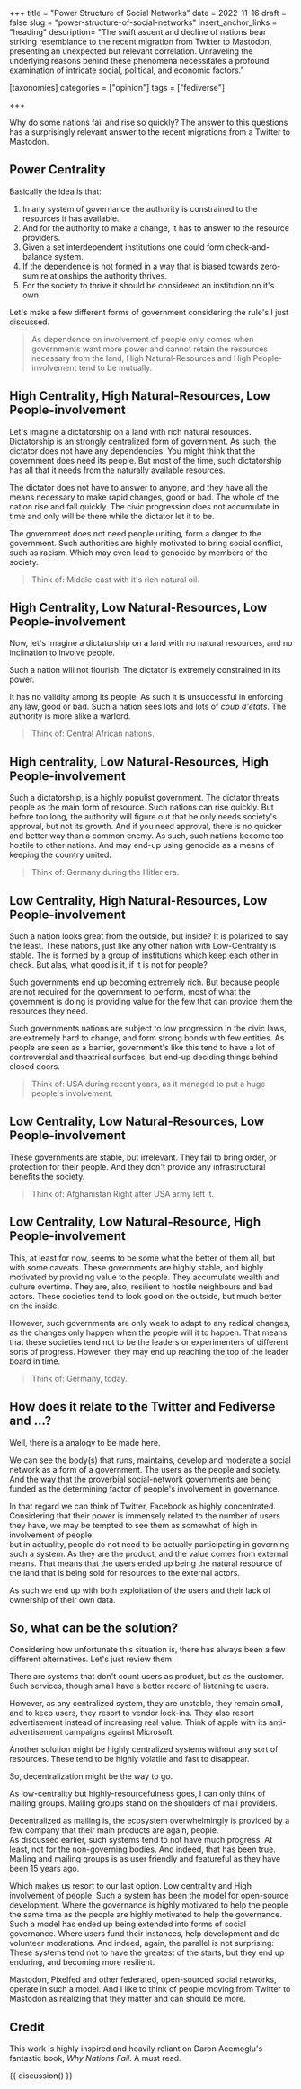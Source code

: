+++
title = "Power Structure of Social Networks"
date = 2022-11-16
draft = false
slug = "power-structure-of-social-networks"
insert_anchor_links = "heading"
description= "The swift ascent and decline of nations bear striking resemblance to the recent migration from Twitter to Mastodon, presenting an unexpected but relevant correlation. Unraveling the underlying reasons behind these phenomena necessitates a profound examination of intricate social, political, and economic factors."

[taxonomies]
categories = ["opinion"]
tags = ["fediverse"]

+++


Why do some nations fail and rise so quickly?
The answer to this questions has a surprisingly relevant answer to the recent migrations from a Twitter to Mastodon. 


## Power Centrality

Basically the idea is that:

1. In any system of governance the authority is constrained to the resources it has available.
2. And for the authority to make a change, it has to answer to the resource providers. 
3. Given a set interdependent institutions one could form check-and-balance system.  
4. If the dependence is not formed in a way that is biased towards zero-sum relationships the authority thrives.
5. For the society to thrive it should be considered an institution on it's own.

Let's make a few different forms of government considering the rule's I just discussed. 


> As dependence on involvement of people only comes when governments want more power and cannot retain the resources necessary from the land, 
> High Natural-Resources and High People-involvement tend to be mutually. 

## High Centrality, High Natural-Resources, Low People-involvement 

Let's imagine a dictatorship on a land with rich natural resources. 
Dictatorship is an strongly centralized form of government.
As such, the dictator does not have any dependencies.
You might think that the government does need its people.
But most of the time, such dictatorship has all that it needs from the naturally available resources. 

The dictator does not have to answer to anyone, and they have all the means necessary to make rapid changes, good or bad.
The whole of the nation rise and fall quickly.
The civic progression does not accumulate in time and only will be there while the dictator let it to be.

The government does not need people uniting, form a danger to the government.
Such authorities are highly motivated to bring social conflict, such as racism.
Which may even lead to genocide by members of the society.

> Think of: Middle-east with it's rich natural oil. 

## High Centrality, Low Natural-Resources, Low People-involvement 

Now, let's imagine a dictatorship on a land with no natural resources, and no inclination to involve people. 

Such a nation will not flourish.
The dictator is extremely constrained in its power.

It has no validity among its people.
As such it is unsuccessful in enforcing any law, good or bad.
Such a nation sees lots and lots of *coup d'états*.
The authority is more alike a warlord. 

> Think of: Central African nations.

## High centrality, Low Natural-Resources, High People-involvement

Such a dictatorship, is a highly populist government.
The dictator threats people as the main form of resource.
Such nations can rise quickly.
But before too long, the authority will figure out that he only needs society's approval, but not its growth. 
And if you need approval, there is no quicker and better way than a common enemy.
As such, such nations become too hostile to other nations.
And may end-up using genocide as a means of keeping the country united. 


> Think of: Germany during the Hitler era. 

## Low Centrality, High Natural-Resources, Low People-involvement

Such a nation looks great from the outside, but inside?
It is polarized to say the least. 
These nations, just like any other nation with Low-Centrality is stable.
The is formed by a group of institutions which keep each other in check. 
But alas, what good is it, if it is not for people? 

Such governments end up becoming extremely rich.
But because people are not required for the government to perform, 
most of what the government is doing is providing value for the few that can provide them the resources they need.

Such governments nations are subject to low progression in the civic laws,
are extremely hard to change, and form strong bonds with few entities.
As people are seen as a barrier,
government's like this tend to have a lot of controversial and theatrical surfaces,
but end-up deciding things behind closed doors.

> Think of: USA during recent years, as it managed to put a huge people's involvement. 

## Low Centrality, Low Natural-Resources, Low People-involvement

These governments are stable, but irrelevant.
They fail to bring order, or protection for their people.
And they don't provide any infrastructural benefits the society.

> Think of: Afghanistan Right after USA army left it.

## Low Centrality, Low Natural-Resource, High People-involvement

This, at least for now, seems to be some what the better of them all, but with some caveats.
These governments are highly stable, and highly motivated by providing value to the people.
They accumulate wealth and culture overtime.
They are, also, resilient to hostile neighbours and bad actors.
These societies tend to look good on the outside, but much better on the inside.  

However, such governments are only weak to adapt to any radical changes, as the changes only happen when the people will it to happen.
That means that these societies tend not to be the leaders or experimenters of different sorts of progress.
However, they may end up reaching the top of the leader board in time. 

> Think of: Germany, today. 


## How does it relate to the Twitter and Fediverse and ...?

Well, there is a analogy to be made here. 

We can see the body(s) that runs, maintains, develop and moderate a social network as a form of a government.
The users as the people and society.   
And the way that the proverbial social-network governments are being funded as the determining factor of people's involvement in governance.

In that regard we can think of Twitter, Facebook as highly concentrated.
Considering that their power is immensely related to the number of users they have,
we may be tempted to see them as somewhat of high in involvement of people.  
but in actuality, people do not need to be actually participating in governing such a system.
As they are the product, and the value comes from external means. 
That means that the users ended up being the natural resource of the land that is being sold for resources to the external actors.

As such we end up with both exploitation of the users and their lack of ownership of their own data.

## So, what can be the solution?

Considering how unfortunate this situation is, there has always been a few different alternatives. 
Let's just review them.

There are systems that don't count users as product, but as the customer.
Such services, though small have a better record of listening to users. 

However, as any centralized system, they are unstable, they remain small, and to keep users, they resort to vendor lock-ins. 
They also resort advertisement instead of increasing real value.
Think of apple with its anti-advertisement campaigns against Microsoft.

Another solution might be highly centralized systems without any sort of resources.
These tend to be highly volatile and fast to disappear.

So, decentralization might be the way to go.

As low-centrality but highly-resourcefulness goes, I can only think of mailing groups.
Mailing groups stand on the shoulders of mail providers.

Decentralized as mailing is, the ecosystem overwhelmingly is provided by a few company that their main products are again, people.  
As discussed earlier, such systems tend to not have much progress. At least, not for the non-governing bodies.
And indeed, that has been true.
Mailing and mailing groups is as user friendly and featureful as they have been 15 years ago. 

Which makes us resort to our last option.
Low centrality and High involvement of people.
Such a system has been the model for open-source development.
Where the governance is highly motivated to help the people the same time as the people are highly motivated to help the governance.
Such a model has ended up being extended into forms of social governance.
Where users fund their instances, help development and do volunteer moderations. 
And indeed, again, the parallel is not surprising:
These systems tend not to have the greatest of the starts, but they end up enduring, and becoming more resilient. 

Mastodon, Pixelfed and other federated, open-sourced social networks, operate in such a model.
And I like to think of people moving from Twitter to Mastodon as realizing that they matter and can should be more.


## Credit 

This work is highly inspired and heavily reliant on Daron Acemoglu's fantastic book, *Why Nations Fail*.
A must read.


{{ discussion() }}